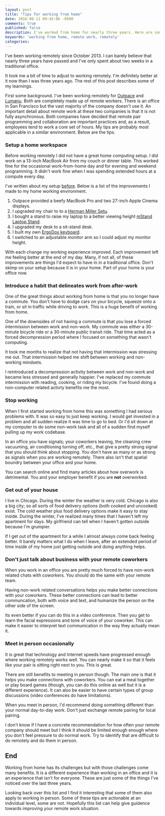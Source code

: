 ```yaml
---
layout: post
title: "Tips for working from home"
date: 2016-06-11 09:45:06 -0500
comments: true
published: false
description: I've worked from home for nearly three years. Here are some tips I've learned.
keywords: 'working from home, remote work, remotely'
categories: 
---
```


I've been working remotely since October 2013. I can barely believe
that nearly three years have passed and I've only spent about two
weeks in a traditional office.

It took me a bit of time to adjust to working remotely. I'm definitely
better at it now than I was three years ago. The rest of this post
describes some of my learnings.

First some background. I've been working remotely for
[Outpace](http://outpace.com) and [Lumanu](https://lumanu.com). Both
are completely made up of remote workers. There is an office in San
Francisco but the vast majority of the company doesn't use it. An
important detail about remote work at these two companies is that it
is not fully asynchronous. Both companies have decided that remote
pair programming and collaboration are important practices and, as a
result, employees tend to work a core set of hours. My tips are
probably most applicable in a similar environment. Below are the tips.

### Setup a home workspace

Before working remotely I did not have a great home computing setup. I
did work on a 13-inch MacBook Air from my couch or dinner table. This
worked fine for the occasional work-from-home day and for evening and
weekend programming. It didn't work fine when I was spending extended
hours at a compute every day.

I've written about my setup
[before](/blog/2015/03/31/my-home-work-space/). Below is a list of the
improvements I made to my home working environment.

1. Outpace provided a beefy MacBook Pro and two 27-inch Apple Cinema displays.
1. I upgraded my chair to to a [Herman Miller Setu](http://amzn.to/1XNWKru).
1. I bought a stand to raise my laptop to a better viewing height [mStand Laptop Stand](http://www.amazon.com/gp/product/B000OOYECC/=as_li_tl?ie=UTF8&camp=1789&creative=390957&creativeASIN=B000OOYECC&linkCode=as2&tag=jakemccrary08-20&linkId=L5THOTZHJ6FPJSAL).
1. I upgraded my desk to a sit-stand desk.
1. I built my own [ErgoDox keyboard](/blog/2014/07/27/building-the-ergodox-keyboard/).
1. I switched to an adjustable monitor arm so I could adjust my monitor height.

With each change my working experience improved. Each improvement left
me feeling better at the end of my day. Many, if not all, of these
improvements are things I'd expect to have in in a traditional
office. Don't skimp on your setup because it is in your home. Part of
your home is your office now.

### Introduce a habit that delineates work from after-work

One of the great things about working from home is that you no longer
have a commute. You don't have to dodge cars on your bicycle, squeeze
onto a train, or sit in traffic while driving to work. This is a huge
benefit of working from home.

One of the downsides of not having a commute is that you lose a forced
intermission between work and non-work. My commute was either a
30-minute bicycle ride or a 30-minute public transit ride. That time
acted as a forced decompression period where I focused on something
that wasn't computing.

It took me months to realize that not having that intermission was
stressing me out. That intermission helped me shift between working
and non-working mindsets.

I reintroduced a decompression activity between work and non-work and
became less stressed and generally happier. I've replaced my commute
intermission with reading, cooking, or riding my bicycle. I've found
doing a non-computer related activty benefits me the most.

### Stop working

When I first started working from home this was something I had
serious problems with. It was so easy to just keep working. I would
get invested in a problem and all sudden realize it was time to go to
bed. Or I'd sit down at my computer to do some non-work task and all
of a sudden find myself pulling up my work codebase.

In an office you have signals; your coworkers leaving, the cleaning
crew vacuuming, air conditioning turning off, etc., that give a pretty
strong signal that you should think about stopping. You don't have as
many or as strong as signals when you are working remotely. There also
isn't that spatial boundry between your office and your home.

You can search online and find many articles about how overwork is
detrimental. You and your employer benefit if you are **not**
overworked.

### Get out of your house

I live in Chicago. During the winter the weather is very cold. Chicago
is also a big city; so all sorts of food delivery options (both cooked
and uncooked) exist. The cold weather plus food delivery options make
it easy to stay inside. During the winter, I've realized many times
that I haven't left my apartment for days. My girlfriend can tell when
I haven't gotten outside because I'm grumpier.

If I get out of the apartment for a while I almost always come back
feeling better. It barely matters what I do when I leave, after an
extended period of time inside of my home just getting outside and
doing anything helps.

### Don't just talk about business with your remote coworkers

When you work in an office you are pretty much forced to have non-work
related chats with coworkers. You should do the same with your remote
team.

Having non-work related conversations helps you make better
connections with your coworkers. These better connections can lead to
better communcation, both with voice and text, and humanize the person
on the other side of the screen.

Its even better if you can do this in a video conference. Then you get
to learn the facial expressions and tone of voice of your
coworker. This can make it easier to interpret text communication in
the way they actually mean it.

### Meet in person occasionally

It is great that technology and Internet speeds have progressed enough
where working remotely works well. You can nearly make it so that it
feels like your pair is sitting right next to you. This is great.

There are still benefits to meeting in person though. The main one is
that it helps you make connections with coworkers. You can eat a meal
together or play board games (though, you can do this online as well
but it is a different experience). It can also be easier to have
certain types of group discussions (video conferences do have
limitations).

When you meet in person, I'd recommend doing something different than
your normal day-to-day work. Don't just exchange remote pairing for
local pairing.

I don't know if I have a concrete recommendation for how often your
remote company should meet but I think it should be limited enough
enough where you don't feel pressure to do normal work. Try to
identify that are difficult to do remotely and do them in person.


## End

Working from home has its challenges but with those challenges come
many benefits. It is a different experience than working in an office
and it is an experience that isn't for everyone. These are just some
of the things I've noticed over the last three years.

Looking back over this list and I find it interesting that some of
them also apply to working in person. Some of these tips are
actionable at an individual level, some are not. Hopefully this list
can help give guidence towards improving your remote work
situation.


